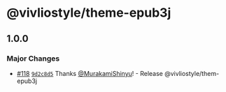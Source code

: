 # @vivliostyle/theme-epub3j

## 1.0.0

### Major Changes

- [#118](https://github.com/vivliostyle/themes/pull/118) [`9d2c8d5`](https://github.com/vivliostyle/themes/commit/9d2c8d5090f82e6f8a9ca4ca23ebcc3d65c24f90) Thanks [@MurakamiShinyu](https://github.com/MurakamiShinyu)! - Release @vivliostyle/them-epub3j
